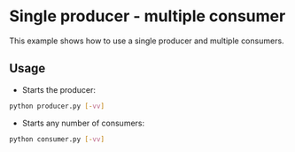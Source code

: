 # Single producer - multiple consumer

This example shows how to use a single producer and multiple consumers.

## Usage

* Starts the producer:

```bash
python producer.py [-vv]
```

* Starts any number of consumers:

```bash
python consumer.py [-vv]
```
